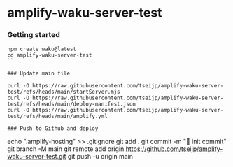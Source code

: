 # amplify-waku-server-test

### Getting started

```
npm create waku@latest
cd amplify-waku-server-test
``

### Update main file

curl -O https://raw.githubusercontent.com/tseijp/amplify-waku-server-test/refs/heads/main/startServer.mjs
curl -O https://raw.githubusercontent.com/tseijp/amplify-waku-server-test/refs/heads/main/deploy-manifest.json
curl -O https://raw.githubusercontent.com/tseijp/amplify-waku-server-test/refs/heads/main/amplify.yml

### Push to Github and deploy

```
echo ".amplify-hosting" >> .gitignore
git add .
git commit -m ":tada: init commit"
git branch -M main
git remote add origin https://github.com/tseijp/amplify-waku-server-test.git
git push -u origin main
```